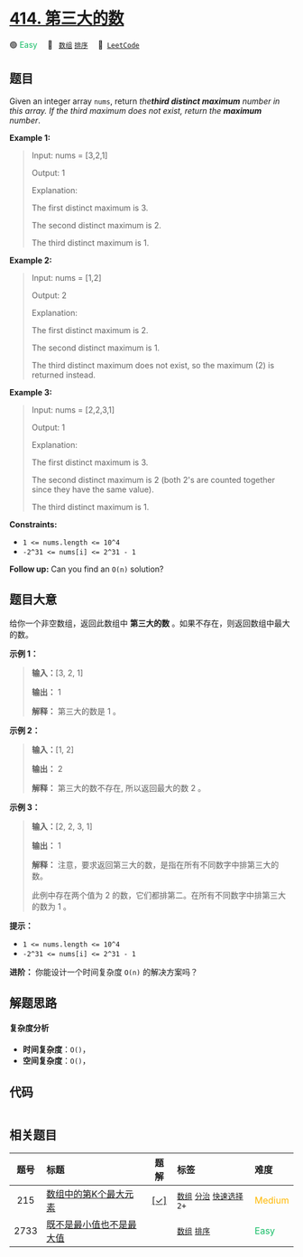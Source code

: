 # [414. 第三大的数](https://leetcode.com/problems/third-maximum-number)

🟢 <font color=#15bd66>Easy</font>&emsp; 🔖&ensp; [`数组`](/tag/array.md) [`排序`](/tag/sorting.md)&emsp; 🔗&ensp;[`LeetCode`](https://leetcode.com/problems/third-maximum-number)

## 题目

Given an integer array `nums`, return _the**third distinct maximum** number in
this array. If the third maximum does not exist, return the **maximum**
number_.

**Example 1:**

> Input: nums = [3,2,1]
>
> Output: 1
>
> Explanation:
>
> The first distinct maximum is 3.
>
> The second distinct maximum is 2.
>
> The third distinct maximum is 1.

**Example 2:**

> Input: nums = [1,2]
>
> Output: 2
>
> Explanation:
>
> The first distinct maximum is 2.
>
> The second distinct maximum is 1.
>
> The third distinct maximum does not exist, so the maximum (2) is returned instead.

**Example 3:**

> Input: nums = [2,2,3,1]
>
> Output: 1
>
> Explanation:
>
> The first distinct maximum is 3.
>
> The second distinct maximum is 2 (both 2's are counted together since they have the same value).
>
> The third distinct maximum is 1.

**Constraints:**

- `1 <= nums.length <= 10^4`
- `-2^31 <= nums[i] <= 2^31 - 1`

**Follow up:** Can you find an `O(n)` solution?

## 题目大意

给你一个非空数组，返回此数组中 **第三大的数** 。如果不存在，则返回数组中最大的数。

**示例 1：**

> **输入：**[3, 2, 1]
>
> **输出：** 1
>
> **解释：** 第三大的数是 1 。

**示例 2：**

> **输入：**[1, 2]
>
> **输出：** 2
>
> **解释：** 第三大的数不存在, 所以返回最大的数 2 。

**示例 3：**

> **输入：**[2, 2, 3, 1]
>
> **输出：** 1
>
> **解释：** 注意，要求返回第三大的数，是指在所有不同数字中排第三大的数。
>
> 此例中存在两个值为 2 的数，它们都排第二。在所有不同数字中排第三大的数为 1 。

**提示：**

- `1 <= nums.length <= 10^4`
- `-2^31 <= nums[i] <= 2^31 - 1`

**进阶：** 你能设计一个时间复杂度 `O(n)` 的解决方案吗？

## 解题思路

#### 复杂度分析

- **时间复杂度**：`O()`，
- **空间复杂度**：`O()`，

## 代码

```javascript

```

## 相关题目

<!-- prettier-ignore -->
| 题号 | 标题 | 题解 | 标签 | 难度 |
| :------: | :------ | :------: | :------ | :------ |
| 215 | [数组中的第K个最大元素](https://leetcode.com/problems/kth-largest-element-in-an-array) | [[✓]](/problem/0215.md) |  [`数组`](/tag/array.md) [`分治`](/tag/divide-and-conquer.md) [`快速选择`](/tag/quickselect.md) `2+` | <font color=#ffb800>Medium</font> |
| 2733 | [既不是最小值也不是最大值](https://leetcode.com/problems/neither-minimum-nor-maximum) |  |  [`数组`](/tag/array.md) [`排序`](/tag/sorting.md) | <font color=#15bd66>Easy</font> |
